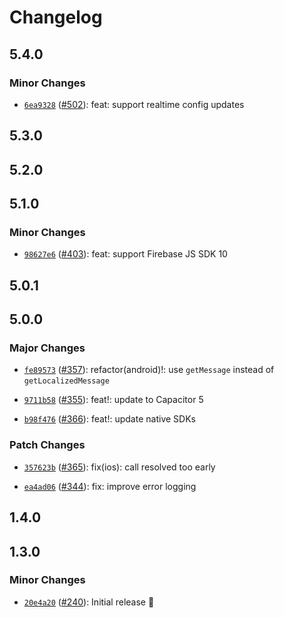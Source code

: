 # Changelog

## 5.4.0

### Minor Changes

- [`6ea9328`](https://github.com/capawesome-team/capacitor-firebase/commit/6ea9328fd8e953b555cea9b5190fddcdfa9301ca) ([#502](https://github.com/capawesome-team/capacitor-firebase/pull/502)): feat: support realtime config updates

## 5.3.0

## 5.2.0

## 5.1.0

### Minor Changes

- [`98627e6`](https://github.com/capawesome-team/capacitor-firebase/commit/98627e60aeb669ce04641cf9bec3490e52ae27c0) ([#403](https://github.com/capawesome-team/capacitor-firebase/pull/403)): feat: support Firebase JS SDK 10

## 5.0.1

## 5.0.0

### Major Changes

- [`fe89573`](https://github.com/capawesome-team/capacitor-firebase/commit/fe89573f7c02c12d9f82c8531b3a513e32a21602) ([#357](https://github.com/capawesome-team/capacitor-firebase/pull/357)): refactor(android)!: use `getMessage` instead of `getLocalizedMessage`

* [`9711b58`](https://github.com/capawesome-team/capacitor-firebase/commit/9711b58f077fec08c33c951e685ecf7346258cba) ([#355](https://github.com/capawesome-team/capacitor-firebase/pull/355)): feat!: update to Capacitor 5

- [`b98f476`](https://github.com/capawesome-team/capacitor-firebase/commit/b98f4764623f9edabf3ba9e7e03ae63880103241) ([#366](https://github.com/capawesome-team/capacitor-firebase/pull/366)): feat!: update native SDKs

### Patch Changes

- [`357623b`](https://github.com/capawesome-team/capacitor-firebase/commit/357623b0342283aa00216f02a25cb7ab92d51534) ([#365](https://github.com/capawesome-team/capacitor-firebase/pull/365)): fix(ios): call resolved too early

* [`ea4ad06`](https://github.com/capawesome-team/capacitor-firebase/commit/ea4ad06f8f28efc4763fcf119076b9bb10708c76) ([#344](https://github.com/capawesome-team/capacitor-firebase/pull/344)): fix: improve error logging

## 1.4.0

## 1.3.0

### Minor Changes

- [`20e4a20`](https://github.com/capawesome-team/capacitor-firebase/commit/20e4a20801da7cc11eaeb7bf235692dbe1029f05) ([#240](https://github.com/capawesome-team/capacitor-firebase/pull/240)): Initial release 🎉
